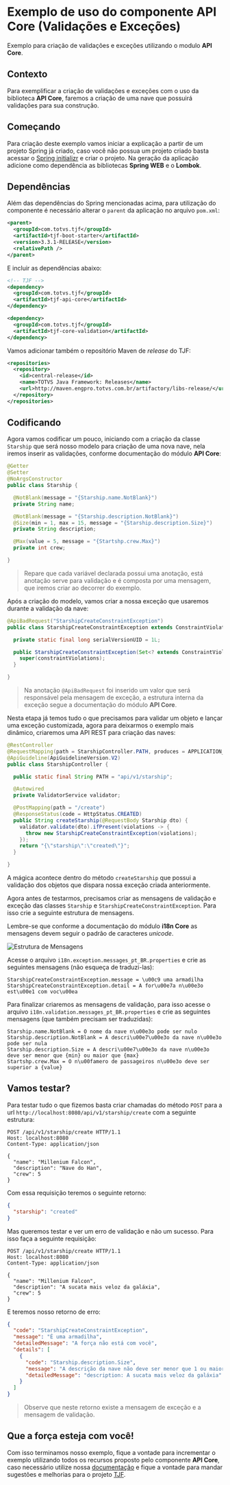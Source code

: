 # Exemplo de uso do componente API Core (Validações e Exceções)

Exemplo para criação de validações e exceções utilizando o modulo **API Core**.

## Contexto

Para exemplificar a criação de validações e exceções com o uso da biblioteca **API Core**, faremos a criação de uma nave que possuirá validações para sua construção.

## Começando

Para criação deste exemplo vamos iniciar a explicação a partir de um projeto Spring já criado, caso você não possua um projeto criado basta acessar o [Spring initializr](https://start.spring.io/) e criar o projeto. Na geração da aplicação adicione como dependência as bibliotecas **Spring WEB** e o **Lombok**.

## Dependências

Além das dependências do Spring mencionadas acima, para utilização do componente é necessário alterar o `parent` da aplicação no arquivo `pom.xml`:

```xml
<parent>
  <groupId>com.totvs.tjf</groupId>
  <artifactId>tjf-boot-starter</artifactId>
  <version>3.3.1-RELEASE</version>
  <relativePath />
</parent>
```

E incluir as dependências abaixo:

```xml
<!-- TJF -->
<dependency>
  <groupId>com.totvs.tjf</groupId>
  <artifactId>tjf-api-core</artifactId>
</dependency>

<dependency>
  <groupId>com.totvs.tjf</groupId>
  <artifactId>tjf-core-validation</artifactId>
</dependency>
```

Vamos adicionar também o repositório Maven de _release_ do TJF:

```xml
<repositories>
  <repository>
    <id>central-release</id>
    <name>TOTVS Java Framework: Releases</name>
    <url>http://maven.engpro.totvs.com.br/artifactory/libs-release/</url>
  </repository>
</repositories>
```

## Codificando

Agora vamos codificar um pouco, iniciando com a criação da classe `Starship` que será nosso modelo para criação de uma nova nave, nela iremos inserir as validações, conforme documentação do módulo **API Core**:

```java
@Getter
@Setter
@NoArgsConstructor
public class Starship {

  @NotBlank(message = "{Starship.name.NotBlank}")
  private String name;

  @NotBlank(message = "{Starship.description.NotBlank}")
  @Size(min = 1, max = 15, message = "{Starship.description.Size}")
  private String description;

  @Max(value = 5, message = "{Startshp.crew.Max}")
  private int crew;

}
```

> Repare que cada variável declarada possui uma anotação, está anotação serve para validação e é composta por uma mensagem, que iremos criar ao decorrer do exemplo.

Após a criação do modelo, vamos criar a nossa exceção que usaremos durante a validação da nave:

```java
@ApiBadRequest("StarshipCreateConstraintException")
public class StarshipCreateConstraintException extends ConstraintViolationException {

  private static final long serialVersionUID = 1L;

  public StarshipCreateConstraintException(Set<? extends ConstraintViolation<?>> constraintViolations) {
    super(constraintViolations);
  }

}
```

> Na anotação `@ApiBadRequest` foi inserido um valor que será responsável pela mensagem de exceção, a estrutura interna da exceção segue a documentação do módulo **API Core**.

Nesta etapa já temos tudo o que precisamos para validar um objeto e lançar uma exceção customizada, agora para deixarmos o exemplo mais dinâmico, criaremos uma API REST para criação das naves:

```java
@RestController
@RequestMapping(path = StarshipController.PATH, produces = APPLICATION_JSON_VALUE)
@ApiGuideline(ApiGuidelineVersion.V2)
public class StarshipController {

  public static final String PATH = "api/v1/starship";

  @Autowired
  private ValidatorService validator;

  @PostMapping(path = "/create")
  @ResponseStatus(code = HttpStatus.CREATED)
  public String createStarship(@RequestBody Starship dto) {
    validator.validate(dto).ifPresent(violations -> {
      throw new StarshipCreateConstraintException(violations);
    });
    return "{\"starship\":\"created\"}";
  }

}
```

A mágica acontece dentro do método `createStarship` que possui a validação dos objetos que dispara nossa exceção criada anteriormente.

Agora antes de testarmos, precisamos criar as mensagens de validação e exceção das classes `Starship` e `StarshipCreateConstraintException`. Para isso crie a seguinte estrutura de mensagens.

Lembre-se que conforme a documentação do módulo **i18n Core** as mensagens devem seguir o padrão de caracteres _unicode_.

![Estrutura de Mensagens](Resources/messages.png)

Acesse o arquivo `i18n.exception.messages_pt_BR.properties` e crie as seguintes mensagens (não esqueça de traduzi-las):

```properties
StarshipCreateConstraintException.message = \u00c9 uma armadilha
StarshipCreateConstraintException.detail = A for\u00e7a n\u00e3o est\u00e1 com voc\u00ea
```

Para finalizar criaremos as mensagens de validação, para isso acesse o arquivo `i18n.validation.messages_pt_BR.properties` e crie as seguintes mensagens (que também precisam ser traduzidas):

```properties
Starship.name.NotBlank = O nome da nave n\u00e3o pode ser nulo
Starship.description.NotBlank = A descri\u00e7\u00e3o da nave n\u00e3o pode ser nula
Starship.description.Size = A descri\u00e7\u00e3o da nave n\u00e3o deve ser menor que {min} ou maior que {max}
Startshp.crew.Max = O n\u00famero de passageiros n\u00e3o deve ser superior a {value}
```

## Vamos testar?

Para testar tudo o que fizemos basta criar chamadas do método `POST` para a url `http://localhost:8080/api/v1/starship/create` com a seguinte estrutura:

```http
POST /api/v1/starship/create HTTP/1.1
Host: localhost:8080
Content-Type: application/json

{
  "name": "Millenium Falcon",
  "description": "Nave do Han",
  "crew": 5
}
```

Com essa requisição teremos o seguinte retorno:

```json
{
  "starship": "created"
}
```

Mas queremos testar e ver um erro de validação e não um sucesso. Para isso faça a seguinte requisição:

```http
POST /api/v1/starship/create HTTP/1.1
Host: localhost:8080
Content-Type: application/json

{
  "name": "Millenium Falcon",
  "description": "A sucata mais veloz da galáxia",
  "crew": 5
}
```

E teremos nosso retorno de erro:

```Json
{
  "code": "StarshipCreateConstraintException",
  "message": "É uma armadilha",
  "detailedMessage": "A força não está com você",
  "details": [
    {
      "code": "Starship.description.Size",
      "message": "A descrição da nave não deve ser menor que 1 ou maior que 15",
      "detailedMessage": "description: A sucata mais veloz da galáxia"
    }
  ]
}
```

> Observe que neste retorno existe a mensagem de exceção e a mensagem de validação.

## Que a força esteja com você!

Com isso terminamos nosso exemplo, fique a vontade para incrementar o exemplo utilizando todos os recursos proposto pelo componente **API Core**, caso necessário utilize nossa [documentação](https://tjf.totvs.com.br/wiki/tjf-api-core) e fique a vontade para mandar sugestões e melhorias para o projeto [TJF](https://tjf.totvs.com.br/).
